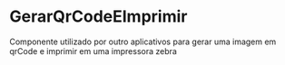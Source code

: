 # GerarQrCodeEImprimir
Componente utilizado por outro aplicativos para gerar uma imagem em qrCode e imprimir em uma impressora zebra

